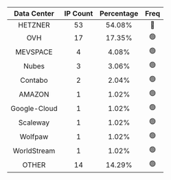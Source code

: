 | Data Center | IP Count | Percentage | Freq |
|:------------:|:--------:|:-----------:|:-----:|
| HETZNER | 53 | 54.08% | 🔴 |
| OVH | 17 | 17.35% | 🟢 |
| MEVSPACE | 4 | 4.08% | 🟢 |
| Nubes | 3 | 3.06% | 🟢 |
| Contabo | 2 | 2.04% | 🟢 |
| AMAZON | 1 | 1.02% | 🟢 |
| Google-Cloud | 1 | 1.02% | 🟢 |
| Scaleway | 1 | 1.02% | 🟢 |
| Wolfpaw | 1 | 1.02% | 🟢 |
| WorldStream | 1 | 1.02% | 🟢 |
| OTHER | 14 | 14.29% | 🟢 |
